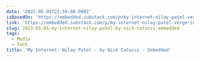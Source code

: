 ```yaml
---
date: '2023-05-05T22:59:08.000Z'
isBasedOn: 'https://embedded.substack.com/p/my-internet-nilay-patel-verge-interview'
link: 'https://embedded.substack.com/p/my-internet-nilay-patel-verge-interview'
slug: 2023-05-05-my-internet-nilay-patel-by-nick-catucci-embedded
tags:
  - Media
  - Tech
title: 'My Internet: Nilay Patel - by Nick Catucci - Embedded'
---
```


